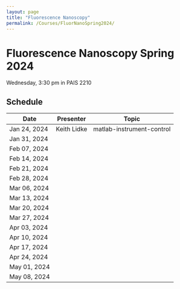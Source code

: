 ```yaml
---
layout: page
title: "Fluorescence Nanoscopy"
permalink: /Courses/FluorNanoSpring2024/
---
```


# Fluorescence Nanoscopy Spring 2024

Wednesday, 3:30 pm in PAIS 2210

## Schedule

| Date          | Presenter | Topic |
|---------------|-----------|-------|
| Jan 24, 2024  | Keith Lidke | matlab-instrument-control       |
| Jan 31, 2024  |           |       |
| Feb 07, 2024  |           |       |
| Feb 14, 2024  |           |       |
| Feb 21, 2024  |           |       |
| Feb 28, 2024  |           |       |
| Mar 06, 2024  |           |       |
| Mar 13, 2024  |           |       |
| Mar 20, 2024  |           |       |
| Mar 27, 2024  |           |       |
| Apr 03, 2024  |           |       |
| Apr 10, 2024  |           |       |
| Apr 17, 2024  |           |       |
| Apr 24, 2024  |           |       |
| May 01, 2024  |           |       |
| May 08, 2024  |           |       |
